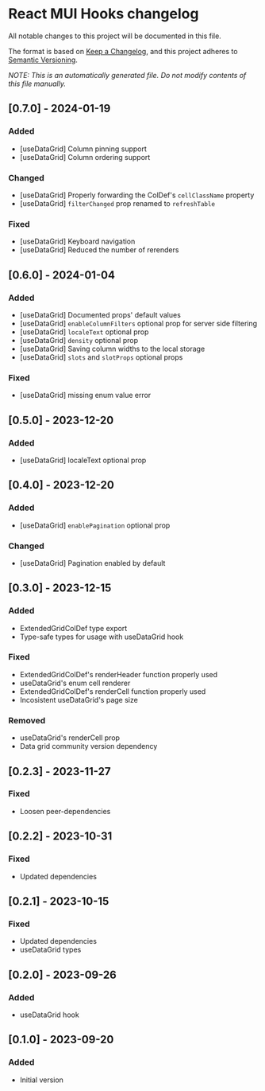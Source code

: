 # React MUI Hooks changelog

All notable changes to this project will be documented in this file.

The format is based on [Keep a Changelog](https://keepachangelog.com/en/1.1.0/),
and this project adheres to [Semantic Versioning](https://semver.org/spec/v2.0.0.html).

_NOTE: This is an automatically generated file. Do not modify contents of this file manually._

## [0.7.0] - 2024-01-19
### Added
- [useDataGrid] Column pinning support
- [useDataGrid] Column ordering support

### Changed
- [useDataGrid] Properly forwarding the ColDef's `cellClassName` property
- [useDataGrid] `filterChanged` prop renamed to `refreshTable`

### Fixed
- [useDataGrid] Keyboard navigation
- [useDataGrid] Reduced the number of rerenders

## [0.6.0] - 2024-01-04
### Added
- [useDataGrid] Documented props' default values
- [useDataGrid] `enableColumnFilters` optional prop for server side filtering
- [useDataGrid] `localeText` optional prop
- [useDataGrid] `density` optional prop
- [useDataGrid] Saving column widths to the local storage
- [useDataGrid] `slots` and `slotProps` optional props

### Fixed
- [useDataGrid] missing enum value error

## [0.5.0] - 2023-12-20
### Added
- [useDataGrid] localeText optional prop

## [0.4.0] - 2023-12-20
### Added
- [useDataGrid] `enablePagination` optional prop

### Changed
- [useDataGrid] Pagination enabled by default

## [0.3.0] - 2023-12-15
### Added
- ExtendedGridColDef type export
- Type-safe types for usage with useDataGrid hook

### Fixed
- ExtendedGridColDef's renderHeader function properly used
- useDataGrid's enum cell renderer
- ExtendedGridColDef's renderCell function properly used
- Incosistent useDataGrid's page size

### Removed
- useDataGrid's renderCell prop
- Data grid community version dependency

## [0.2.3] - 2023-11-27
### Fixed
- Loosen peer-dependencies

## [0.2.2] - 2023-10-31
### Fixed
- Updated dependencies

## [0.2.1] - 2023-10-15
### Fixed
- Updated dependencies
- useDataGrid types

## [0.2.0] - 2023-09-26
### Added
- useDataGrid hook

## [0.1.0] - 2023-09-20
### Added
- Initial version
